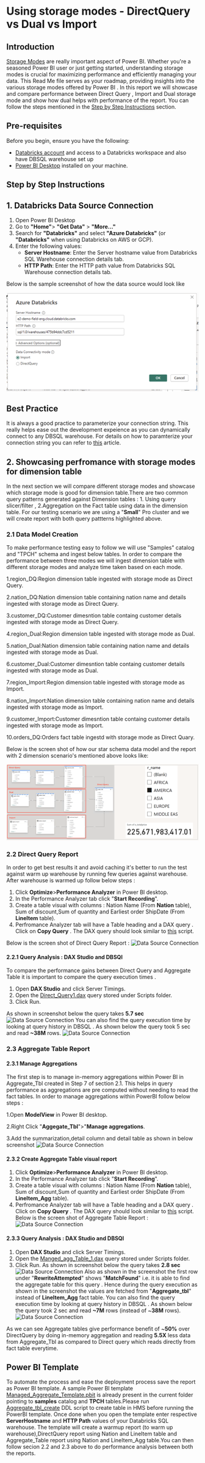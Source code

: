 # Using storage modes - DirectQuery vs Dual vs Import

## Introduction
[Storage Modes](https://learn.microsoft.com/en-us/power-bi/transform-model/desktop-storage-mode) are really important aspect of Power BI. Whether you're a seasoned Power BI user or just getting started, understanding storage modes is crucial for maximizing performance and efficiently managing your data. This Read Me file serves as your roadmap, providing insights into the various storage modes offered by Power BI . In this report we will showcase and compare performance between Direct Query , Import and Dual storage mode and show how dual helps with performance of the report. You can follow the steps mentioned in the [Step by Step Instructions](#step-by-step-instructions) section.

## Pre-requisites

Before you begin, ensure you have the following:

- [Databricks account](https://databricks.com/) and access to a Databricks workspace and also have DBSQL warehouse set up 
- [Power BI Desktop](https://powerbi.microsoft.com/desktop/) installed on your machine.


## Step by Step Instructions

## 1. Databricks Data Source Connection 

1. Open Power BI Desktop
2. Go to **"Home"**> **"Get Data"** > **"More..."**
3. Search for **"Databricks"** and select **"Azure Databricks"** (or **"Databricks"** when using Databricks on AWS or GCP).
4. Enter the following values:
   - **Server Hostname**: Enter the Server hostname value from Databricks SQL Warehouse connection details tab.
   - **HTTP Path**: Enter the HTTP path value  from Databricks SQL Warehouse connection details tab.

Below is the sample screenshot of how the data source would look like

![Data Source Connection](./images/conneciton.png)


## Best Practice 
It is always a good practice to parameterize your connection string. This really helps ease out the development expeience as you can dynamically connect to any DBSQL warehouse. For details on how to paramterize your connection string you can refer to [this](/01.%20Connecting%20Power%20BI%20to%20Databricks%20SQL%20using%20Parameters) article.

## 2. Showcasing perfromance with storage modes for dimension table
In the next section we will compare different storage modes and showcase which storage mode is good for dimension table.There are two common query patterns generated against Dimension tables : 1. Using query slicer/filter  , 2.Aggregation on the Fact table using data in the dimension table.  For our testing scenario we are using a "**Small**" Pro cluster and we will create report with both query pattterns highlighted above. 
### 2.1 Data Model Creation
To make performance testing easy to follow we will use "Samples" catalog and "TPCH" schema and ingest below tables. In order to compare the performance between three modes we will ingest dimension table with different storage modes and analyze time taken based on each mode.

1.region_DQ:Region dimension table ingested with storage mode as Direct Query.

2.nation_DQ:Nation dimension table containing nation name and details ingested with storage mode as Direct Query.

3.customer_DQ:Customer dimesntion table containg customer details ingested with storage mode as Direct Query.

4.region_Dual:Region dimension table ingested with storage mode as Dual. 

5.nation_Dual:Nation dimension table containing nation name and details ingested with storage mode as Dual.

6.customer_Dual:Customer dimesntion table containg customer details ingested with storage mode as Dual.

7.region_Import:Region dimension table ingested with storage mode as Import. 

8.nation_Import:Nation dimension table containing nation name and details ingested with storage mode as Import.

9.customer_Import:Customer dimesntion table containg customer details ingested with storage mode as Import.

10.orders_DQ:Orders fact table ingestd with storage mode as Direct Quary.

Below is the screen shot of how our star schema data model and the report with 2 dimension scenario's mentioned above looks like:

![Data Source Connection](./images/DataModel.png)

### 2.2 Direct Query Report 
In order to get best results it and avoid caching it's better to run the test against warm up warehouse by running few queries against warehouse. After warehouse is warmed up follow below steps :
1. Click **Optimize**>**Performance Analyzer** in Power BI desktop.
2. In the Performance Analyzer tab click "**Start Recording**".
3. Create a table visual with columns : Nation Name (From **Nation** table), Sum of discount,Sum of quantity and Earliest order ShipDate (From **LineItem** table).
4. Perfromance Analyzer tab will have a Table heading and a DAX query . Click on **Copy Query** . The DAX query should look similar to [this](/Scripts/Direct_Query1.dax) script.

Below is the screen shot of Direct Query Report : 
![Data Source Connection](./ScreenShots/Direct_query_Report.png)

#### 2.2.1 Query Analysis : DAX Studio and DBSQl 
To compare the performance gains between Direct Query and Aggregate Table it is important to compare the query execution times .
1. Open **DAX Studio** and click Server Timings.
2. Open the [Direct_Query1.dax](./Scripts/Direct_Query1.dax) query stored under Scripts folder.
3. Click Run.

As shown in screenshot below the query takes **5.7 sec** ![Data Source Connection](./ScreenShots/Direct_uery_DAX_Studio.png)
You can also find the query execution time by looking at query history in DBSQL . As shown below the query took 5 sec and read **~38M** rows. 
![Data Source Connection](./ScreenShots/Direct_Query_Execution_DBSQL.png)
### 2.3 Aggregate Table Report 
#### 2.3.1 Manage Aggregations 
The first step is to manage in-memory aggregations within Power BI in Aggregate_Tbl created in Step 7 of section 2.1. This helps in query performance as aggregations are pre computed without needing to read the fact tables. In order to manage aggregations within PowerBI follow below steps :

1.Open **ModelView** in Power BI desktop.

2.Right Click "**Aggegate_Tbl**">"**Manage aggregations**.

3.Add the summarization,detail column and detail table as shown in below screenshot
![Data Source Connection](./ScreenShots/ManageAggregations.png)
#### 2.3.2 Create Aggregate Table visual report
1. Click **Optimize**>**Performance Analyzer** in Power BI desktop.
2. In the Performance Analyzer tab click "**Start Recording**".
3. Create a table visual with columns : Nation Name (From **Nation** table), Sum of discount,Sum of quantity and Earliest order ShipDate (From **LineItem_Agg** table).
4. Perfromance Analyzer tab will have a Table heading and a DAX query . Click on **Copy Query** . The DAX query should look similar to [this](./Scripts/Manged_agg_Table_1.dax) script.
Below is the screen shot of Aggregate Table  Report : 
![Data Source Connection](./ScreenShots/Direct_query_Report.png)
#### 2.3.3 Query Analysis : DAX Studio and DBSQl 
1. Open **DAX Studio** and click Server Timings.
2. Open the [Manged_agg_Table_1.dax](./Scripts/Manged_agg_Table_1.dax) query stored under Scripts folder.
3. Click Run.
As shown in screenshot below the query takes **2.8 sec** ![Data Source Connection](./ScreenShots/Agg_table_DAX_Studio.png) Also as shown in the screenshot the first row under "**RewriteAttempted**" shows "**MatchFound**" i.e. it is able to find the aggregate table for this query . Hence during the query execution as shown in the screenshot the values are fetched from "**Aggregate_tbl**" instead of **LineItem_Agg** fact table.
You can also find the query execution time by looking at query history in DBSQL . As shown below the query took 2 sec and read **~7M** rows (instead of ~**38M** rows). 
![Data Source Connection](./ScreenShots/Agg_table_Execution_DBSQL.png)

As we can see Aggregate tables give performance benefit of ~**50%** over DirectQuery by doing in-memory aggregation and reading **5.5X** less data from Aggregate_Tbl as compared to Direct query which reads directly from fact table everytime.

## Power BI Template 

To automate the process and ease the deployment process save the report as Power BI template. A sample Power BI template [Managed_Aggregate_Template.pbit](./PBIX/Managed_Aggregate_Template.pbit) is already present in the current folder pointing to  **samples** catalog and **TPCH** tables.Please run [Aggregate_tbl_create](./Scripts/Aggregate_tbl_create) DDL script to create table in HMS before running the PowerBI template. Once done when you open the template enter respective **ServerHostname** and **HTTP Path** values of your Databricks SQL warehouse. The template will create a warmup report (to warm up warehouse),DirectQuery report using Nation and LineItem table and Aggregate_Table report using Nation and LineItem_Agg table.You can then follow secion 2.2 and 2.3 above to do performance analysis between both the reports. 
